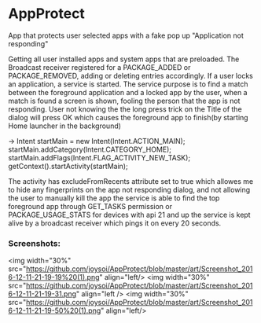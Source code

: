 # AppProtect
App that protects user selected apps with a fake pop up "Application not responding"

Getting all user installed apps and system apps that are preloaded.
The Broadcast receiver registered for a PACKAGE_ADDED or PACKAGE_REMOVED, adding or deleting entries accordingly.
If a user locks an application, a service is started. The service purpose is to find a match between the foreground application and a locked app by the user, when a match is found a screen is shown, fooling the person that the app is not responding. User not knowing the the long press trick on the Title of the dialog will press OK which causes the foreground app to finish(by starting Home launcher in the background)


->    Intent startMain = new Intent(Intent.ACTION_MAIN);
      startMain.addCategory(Intent.CATEGORY_HOME);
      startMain.addFlags(Intent.FLAG_ACTIVITY_NEW_TASK);
      getContext().startActivity(startMain);


The activity has excludeFromRecents attribute set to true which allowes me to hide any fingerprints on the app not responding dialog, and not allowing the user to manually kill the app the service is able to find the top foreground app through GET_TASKS  permission or PACKAGE_USAGE_STATS for devices with api 21 and up the service is kept alive by a broadcast receiver which pings it on every 20 seconds. 

### Screenshots:
<img width="30%" src="https://github.com/joysoi/AppProtect/blob/master/art/Screenshot_2016-12-11-21-19-19%20(1).png" align="left/>
<img width="30%" src="https://github.com/joysoi/AppProtect/blob/master/art/Screenshot_2016-12-11-21-19-31.png" align="left />
<img width="30%" src="https://github.com/joysoi/AppProtect/blob/master/art/Screenshot_2016-12-11-21-19-50%20(1).png" align="left/>
